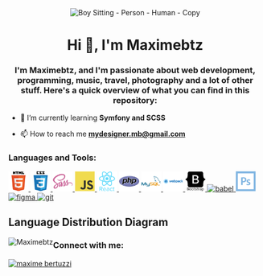 <div align="center">
  <img src="https://github.com/Maximebtz/Maximebtz/assets/120190748/4352535b-b89a-4a4a-9422-50dcd2b2e61e" alt="Boy Sitting - Person - Human - Copy" style="width: 500px; height: auto;"/>
</div>
<h1 align="center">Hi 👋, I'm Maximebtz</h1>
<h3 align="center">I'm Maximebtz, and I'm passionate about web development, programming, music, travel, photography and a lot of other stuff. Here's a quick overview of what you can find in this repository:</h3>


- 🌱 I’m currently learning **Symfony and SCSS**

- 📫 How to reach me **mydesigner.mb@gmail.com**

<h3 align="left">Languages and Tools:</h3>
<p align="left"> 
<a href="https://www.w3.org/html/" target="_blank" rel="noreferrer"> <img src="https://raw.githubusercontent.com/devicons/devicon/master/icons/html5/html5-original-wordmark.svg" alt="html5" width="40" height="40"/> </a> 
<a href="https://www.w3schools.com/css/" target="_blank" rel="noreferrer"> <img src="https://raw.githubusercontent.com/devicons/devicon/master/icons/css3/css3-original-wordmark.svg" alt="css3" width="40" height="40"/> </a> 
<a href="https://sass-lang.com" target="_blank" rel="noreferrer"> <img src="https://raw.githubusercontent.com/devicons/devicon/master/icons/sass/sass-original.svg" alt="sass" width="40" height="40"/> </a> 
<a href="https://developer.mozilla.org/en-US/docs/Web/JavaScript" target="_blank" rel="noreferrer"> <img src="https://raw.githubusercontent.com/devicons/devicon/master/icons/javascript/javascript-original.svg" alt="javascript" width="40" height="40"/> </a> 
<a href="https://reactjs.org/" target="_blank" rel="noreferrer"> <img src="https://raw.githubusercontent.com/devicons/devicon/master/icons/react/react-original-wordmark.svg" alt="react" width="40" height="40"/> </a> 
<a href="https://www.php.net" target="_blank" rel="noreferrer"> <img src="https://raw.githubusercontent.com/devicons/devicon/master/icons/php/php-original.svg" alt="php" width="40" height="40"/> </a> 
<a href="https://www.mysql.com/" target="_blank" rel="noreferrer"> <img src="https://raw.githubusercontent.com/devicons/devicon/master/icons/mysql/mysql-original-wordmark.svg" alt="mysql" width="40" height="40"/> </a> 
<a href="https://webpack.js.org" target="_blank" rel="noreferrer"> <img src="https://raw.githubusercontent.com/devicons/devicon/d00d0969292a6569d45b06d3f350f463a0107b0d/icons/webpack/webpack-original-wordmark.svg" alt="webpack" width="40" height="40"/> </a> 
<a href="https://getbootstrap.com" target="_blank" rel="noreferrer"> <img src="https://raw.githubusercontent.com/devicons/devicon/master/icons/bootstrap/bootstrap-plain-wordmark.svg" alt="bootstrap" width="40" height="40"/> </a> 
<a href="https://babeljs.io/" target="_blank" rel="noreferrer"> <img src="https://www.vectorlogo.zone/logos/babeljs/babeljs-icon.svg" alt="babel" width="40" height="40"/> </a> 
<a href="https://www.photoshop.com/en" target="_blank" rel="noreferrer"> <img src="https://raw.githubusercontent.com/devicons/devicon/master/icons/photoshop/photoshop-line.svg" alt="photoshop" width="40" height="40"/> </a> 
<a href="https://www.figma.com/" target="_blank" rel="noreferrer"> <img src="https://www.vectorlogo.zone/logos/figma/figma-icon.svg" alt="figma" width="40" height="40"/> </a> 
<a href="https://git-scm.com/" target="_blank" rel="noreferrer"> <img src="https://www.vectorlogo.zone/logos/git-scm/git-scm-icon.svg" alt="git" width="40" height="40"/> </a> 
</p>

## Language Distribution Diagram

<p><img align="left" src="https://github-readme-stats.vercel.app/api/top-langs?username=Maximebtz&show_icons=true&locale=en&layout=compact&theme=react&hide_border=true" alt="Maximebtz" /></p>

<h3 align="left">Connect with me:</h3>
<p align="left">
<a href="https://www.linkedin.com/search/results/all/?fetchDeterministicClustersOnly=true&heroEntityKey=urn%3Ali%3Afsd_profile%3AACoAACzvqowBgeNGO3GMCKt8EkMyfjult4-QcAI&keywords=maxime%20bertuzzi&origin=RICH_QUERY_SUGGESTION&position=0&searchId=d9351234-be48-4e89-a1a1-3fbfaa203114&sid=tRI" target="_blank"><img align="center" src="https://raw.githubusercontent.com/rahuldkjain/github-profile-readme-generator/master/src/images/icons/Social/linked-in-alt.svg" alt="maxime bertuzzi" height="30" width="40" /></a>
</p>
